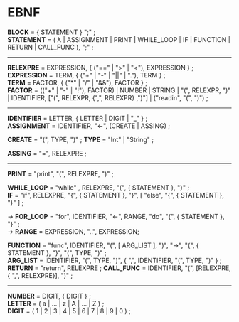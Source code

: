 # EBNF

**BLOCK** = { STATEMENT } ";" ;  
**STATEMENT** = ( λ | ASSIGNMENT | PRINT | WHILE_LOOP | IF | FUNCTION | RETURN | CALL_FUNC ), ";" ;

------

**RELEXPRE** = EXPRESSION, { ("==" | ">" | "<"), EXPRESSION } ;
**EXPRESSION** = TERM, { ("+" | "-" | "||" | "."), TERM } ;  
**TERM** = FACTOR, { ("*" | "/" | "&&"), FACTOR } ;  
**FACTOR** = (("+" | "-" | "!"), FACTOR) | NUMBER | STRING | "(", RELEXPR, ")" | IDENTIFIER, ["(", RELEXPR, {",", RELEXPR} ,")"] | ("readin", "(", ")") ;

-------

**IDENTIFIER** = LETTER, { LETTER | DIGIT | "_" } ;  
**ASSIGNMENT** = IDENTIFIER, "<-", (CREATE | ASSING) ;  

**CREATE** = "(", TYPE, ")" ;
**TYPE** = "Int" | "String" ;

**ASSING** = "=",  RELEXPRE ;

-------

**PRINT** = "print", "(", RELEXPRE, ")" ;  

**WHILE_LOOP** = "while" , RELEXPRE, "{", { STATEMENT }, "}" ;  
**IF** = "if", RELEXPRE, "{", { STATEMENT }, "}", [ "else", "{", { STATEMENT }, "}" ] ;  

-> **FOR_LOOP** = "for", IDENTIFIER, "<-", RANGE, "do", "{", { STATEMENT }, "}" ;  
-> **RANGE** = EXPRESSION, "..", EXPRESSION;

**FUNCTION** = "func", IDENTIFIER, "(", [ ARG_LIST ], ")", "->", "{", { STATEMENT }, "}", "(", TYPE, ")" ;  
**ARG_LIST** = IDENTIFIER, "(", TYPE, ")", { ",", IDENTIFIER, "(", TYPE, ")" } ;
**RETURN** = "return", RELEXPRE ;
**CALL_FUNC** = IDENTIFIER, "(", [RELEXPRE,{ ",", RELEXPRE}], ")" ;

------

**NUMBER** = DIGIT, { DIGIT } ;  
**LETTER** = ( a | ... | z | A | ... | Z ) ;  
**DIGIT** = ( 1 | 2 | 3 | 4 | 5 | 6 | 7 | 8 | 9 | 0 ) ;  

